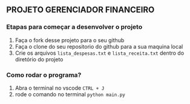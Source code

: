 ## PROJETO GERENCIADOR FINANCEIRO

### Etapas para começar a desenvolver o projeto

1. Faça o fork desse projeto para o seu github
2. Faça o clone do seu repositorio do github para a sua maquina local
3. Crie os arquivos `lista_despesas.txt` e `lista_receita.txt` dentro do diretório do projeto

### Como rodar o programa?
1. Abra o terminal no vscode `CTRL + J`
2. rode o comando no terminal `python main.py`
